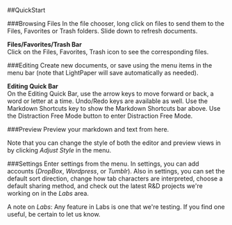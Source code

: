 ##QuickStart

###Browsing Files
In the file chooser, long click on files to send them to the Files, Favorites or Trash folders.  Slide down to refresh documents.

**Files/Favorites/Trash Bar** <br/>
Click on the Files, Favorites, Trash icon to see the corresponding files.

###Editing
Create new documents, or save using the menu items in the menu bar (note that LightPaper will save automatically as needed).

**Editing Quick Bar** <br/>
On the Editing Quick Bar, use the arrow keys to move forward or back, a word or letter at a time.  Undo/Redo keys are available as well.  Use the Markdown Shortcuts key to show the Markdown Shortcuts bar above.  Use the Distraction Free Mode button to enter Distraction Free Mode.

###Preview
Preview your markdown and text from here.

Note that you can change the style of both the editor and preview views in by clicking *Adjust Style* in the menu.

###Settings
Enter settings from the menu.  In settings, you can add accounts (*DropBox*, *Wordpress*, or *Tumblr*).  Also in settings, you can set the default sort direction, change how tab characters are interpreted, choose a default sharing method, and check out the latest R&D projects we're working on in the *Labs* area.

A note on *Labs*:  Any feature in Labs is one that we're testing.  If you find one useful, be certain to let us know.




